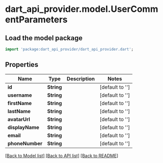 # dart_api_provider.model.UserCommentParameters

## Load the model package
```dart
import 'package:dart_api_provider/dart_api_provider.dart';
```

## Properties
Name | Type | Description | Notes
------------ | ------------- | ------------- | -------------
**id** | **String** |  | [default to '']
**username** | **String** |  | [default to '']
**firstName** | **String** |  | [default to '']
**lastName** | **String** |  | [default to '']
**avatarUrl** | **String** |  | [default to '']
**displayName** | **String** |  | [default to '']
**email** | **String** |  | [default to '']
**phoneNumber** | **String** |  | [default to '']

[[Back to Model list]](../README.md#documentation-for-models) [[Back to API list]](../README.md#documentation-for-api-endpoints) [[Back to README]](../README.md)


